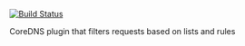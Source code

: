 [![Build Status](https://travis-ci.org/milgradesec/filter.svg?branch=master)](https://travis-ci.org/milgradesec/filter)

CoreDNS plugin that filters requests based on lists and rules

